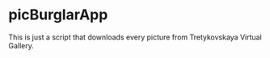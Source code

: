 # picBurglarApp

This is just a script that downloads every picture from Tretykovskaya Virtual Gallery.
